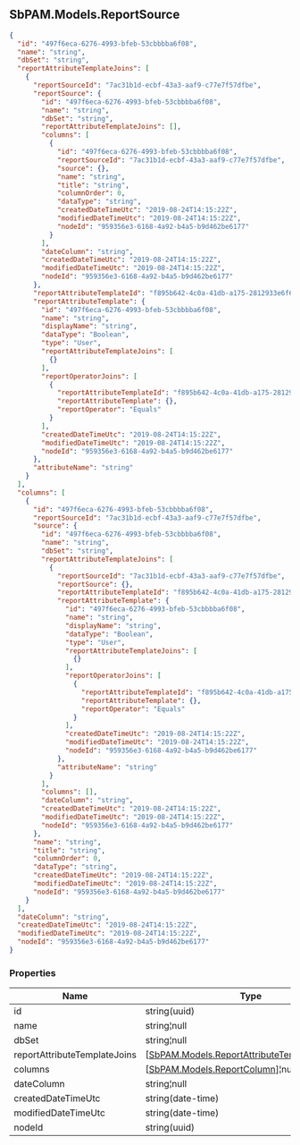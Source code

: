 
<h2 id="tocS_SbPAM.Models.ReportSource">SbPAM.Models.ReportSource</h2>

<a id="schemasbpam.models.reportsource"></a>
<a id="schema_SbPAM.Models.ReportSource"></a>
<a id="tocSsbpam.models.reportsource"></a>
<a id="tocssbpam.models.reportsource"></a>

```json
{
  "id": "497f6eca-6276-4993-bfeb-53cbbbba6f08",
  "name": "string",
  "dbSet": "string",
  "reportAttributeTemplateJoins": [
    {
      "reportSourceId": "7ac31b1d-ecbf-43a3-aaf9-c77e7f57dfbe",
      "reportSource": {
        "id": "497f6eca-6276-4993-bfeb-53cbbbba6f08",
        "name": "string",
        "dbSet": "string",
        "reportAttributeTemplateJoins": [],
        "columns": [
          {
            "id": "497f6eca-6276-4993-bfeb-53cbbbba6f08",
            "reportSourceId": "7ac31b1d-ecbf-43a3-aaf9-c77e7f57dfbe",
            "source": {},
            "name": "string",
            "title": "string",
            "columnOrder": 0,
            "dataType": "string",
            "createdDateTimeUtc": "2019-08-24T14:15:22Z",
            "modifiedDateTimeUtc": "2019-08-24T14:15:22Z",
            "nodeId": "959356e3-6168-4a92-b4a5-b9d462be6177"
          }
        ],
        "dateColumn": "string",
        "createdDateTimeUtc": "2019-08-24T14:15:22Z",
        "modifiedDateTimeUtc": "2019-08-24T14:15:22Z",
        "nodeId": "959356e3-6168-4a92-b4a5-b9d462be6177"
      },
      "reportAttributeTemplateId": "f895b642-4c0a-41db-a175-2812933e6f65",
      "reportAttributeTemplate": {
        "id": "497f6eca-6276-4993-bfeb-53cbbbba6f08",
        "name": "string",
        "displayName": "string",
        "dataType": "Boolean",
        "type": "User",
        "reportAttributeTemplateJoins": [
          {}
        ],
        "reportOperatorJoins": [
          {
            "reportAttributeTemplateId": "f895b642-4c0a-41db-a175-2812933e6f65",
            "reportAttributeTemplate": {},
            "reportOperator": "Equals"
          }
        ],
        "createdDateTimeUtc": "2019-08-24T14:15:22Z",
        "modifiedDateTimeUtc": "2019-08-24T14:15:22Z",
        "nodeId": "959356e3-6168-4a92-b4a5-b9d462be6177"
      },
      "attributeName": "string"
    }
  ],
  "columns": [
    {
      "id": "497f6eca-6276-4993-bfeb-53cbbbba6f08",
      "reportSourceId": "7ac31b1d-ecbf-43a3-aaf9-c77e7f57dfbe",
      "source": {
        "id": "497f6eca-6276-4993-bfeb-53cbbbba6f08",
        "name": "string",
        "dbSet": "string",
        "reportAttributeTemplateJoins": [
          {
            "reportSourceId": "7ac31b1d-ecbf-43a3-aaf9-c77e7f57dfbe",
            "reportSource": {},
            "reportAttributeTemplateId": "f895b642-4c0a-41db-a175-2812933e6f65",
            "reportAttributeTemplate": {
              "id": "497f6eca-6276-4993-bfeb-53cbbbba6f08",
              "name": "string",
              "displayName": "string",
              "dataType": "Boolean",
              "type": "User",
              "reportAttributeTemplateJoins": [
                {}
              ],
              "reportOperatorJoins": [
                {
                  "reportAttributeTemplateId": "f895b642-4c0a-41db-a175-2812933e6f65",
                  "reportAttributeTemplate": {},
                  "reportOperator": "Equals"
                }
              ],
              "createdDateTimeUtc": "2019-08-24T14:15:22Z",
              "modifiedDateTimeUtc": "2019-08-24T14:15:22Z",
              "nodeId": "959356e3-6168-4a92-b4a5-b9d462be6177"
            },
            "attributeName": "string"
          }
        ],
        "columns": [],
        "dateColumn": "string",
        "createdDateTimeUtc": "2019-08-24T14:15:22Z",
        "modifiedDateTimeUtc": "2019-08-24T14:15:22Z",
        "nodeId": "959356e3-6168-4a92-b4a5-b9d462be6177"
      },
      "name": "string",
      "title": "string",
      "columnOrder": 0,
      "dataType": "string",
      "createdDateTimeUtc": "2019-08-24T14:15:22Z",
      "modifiedDateTimeUtc": "2019-08-24T14:15:22Z",
      "nodeId": "959356e3-6168-4a92-b4a5-b9d462be6177"
    }
  ],
  "dateColumn": "string",
  "createdDateTimeUtc": "2019-08-24T14:15:22Z",
  "modifiedDateTimeUtc": "2019-08-24T14:15:22Z",
  "nodeId": "959356e3-6168-4a92-b4a5-b9d462be6177"
}

```

### Properties

|Name|Type|Required|Restrictions|Description|
|---|---|---|---|---|
|id|string(uuid)|false|none|none|
|name|string¦null|false|none|none|
|dbSet|string¦null|false|none|none|
|reportAttributeTemplateJoins|[[SbPAM.Models.ReportAttributeTemplateJoin](../Models/sbpam.models.reportattributetemplatejoin.md)]¦null|false|none|none|
|columns|[[SbPAM.Models.ReportColumn](../Models/sbpam.models.reportcolumn.md)]¦null|false|none|none|
|dateColumn|string¦null|false|none|none|
|createdDateTimeUtc|string(date-time)|false|none|none|
|modifiedDateTimeUtc|string(date-time)|false|none|none|
|nodeId|string(uuid)|false|none|none|


